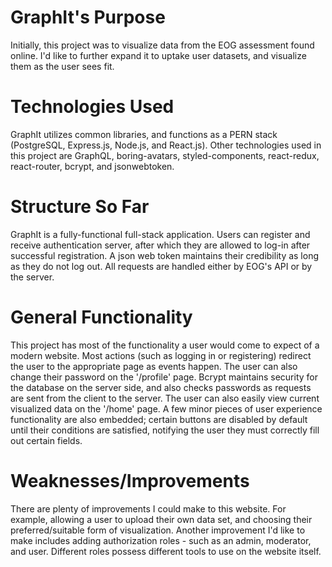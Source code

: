 # GraphIt's Purpose

Initially, this project was to visualize data from the EOG assessment found online. I'd like to further expand it to uptake user datasets, and visualize them as the user sees fit.

# Technologies Used

GraphIt utilizes common libraries, and functions as a PERN stack (PostgreSQL, Express.js, Node.js, and React.js). Other technologies used in this project are GraphQL, boring-avatars,
styled-components, react-redux, react-router, bcrypt, and jsonwebtoken.

# Structure So Far

GraphIt is a fully-functional full-stack application. Users can register and receive authentication server, after which they are allowed to log-in after successful registration.
A json web token maintains their credibility as long as they do not log out. All requests are handled either by EOG's API or by the server.

# General Functionality

This project has most of the functionality a user would come to expect of a modern website. Most actions (such as logging in or registering) redirect the user to the appropriate page as events happen. The user can also change their password on the '/profile' page. Bcrypt maintains security for the database on the server side, and also checks passwords as requests are sent from the client to the server. The user can also easily view current visualized data on the '/home' page. A few minor pieces of user experience functionality are also embedded; certain buttons are disabled by default until their conditions are satisfied, notifying the user they must correctly fill out certain fields.

# Weaknesses/Improvements

There are plenty of improvements I could make to this website. For example, allowing a user to upload their own data set, and choosing their preferred/suitable form of visualization.
Another improvement I'd like to make includes adding authorization roles - such as an admin, moderator, and user. Different roles possess different tools to use on the website itself.